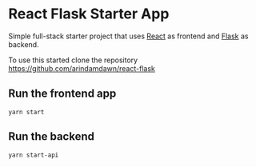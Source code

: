 # React Flask Starter App

Simple full-stack starter project that uses [React](https://reactjs.org) as frontend and [Flask](https://flask.palletsprojects.com/en/1.1.x/) as backend.

To use this started clone the repository 
https://github.com/arindamdawn/react-flask

## Run the frontend app

`yarn start`

## Run the backend

`yarn start-api`
